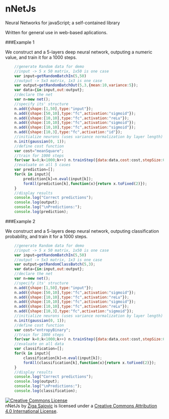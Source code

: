 # nNetJs
Neural Networks for javaScript; a self-contained library

Written for general use in web-based aplications.

###Example 1

We construct and a 5-layers deep neural network, outputing a numeric value, and train it for a 1000 steps.

```javascript
    //generate Random data for demo
    //input -> 5 x 50 matrix, 1x50 is one case
    var input=getRandomBatchIn(5,50)
    //output -> 5x3 matrix, 1x3 is one case
    var output=getRandomBatchOut(5,3,{mean:10,variance:5});
    var data={in:input,out:output};
    //declare the net
    var n=new net();
    //specify its' structure
    n.add({shape:[1,50],type:"input"});
    n.add({shape:[50,10],type:"fc",activation:"sigmoid"});
    n.add({shape:[10,10],type:"fc",activation:"reLu"});
    n.add({shape:[10,10],type:"fc",activation:"sigmoid"});
    n.add({shape:[10,10],type:"fc",activation:"sigmoid"});
    n.add({shape:[10,3],type:"fc",activation:"id"});
    //initialize neurons (uses variance normalization by layer length)
    n.init(gaussian(0, 1));
    //define cost function
    var cost="meanSquare";
    //train for 1000 steps
    for(var k=0;k<1000;k++) n.trainStep({data:data,cost:cost,stepSize:0.1});
    //evaluate on all 5 cases
    var prediction=[];
    for(k in input){
        prediction[k]=n.eval(input[k]);
        forAll(prediction[k],function(x){return x.toFixed(2)});
    }
    //display results
    console.log("Correct predictions");
    console.log(output);
    console.log("\nPredictions:");
    console.log(prediction);
```

###Example 2

We construct and a 5-layers deep neural network, outputing classification probability, and train it for a 1000 steps.

```javascript
    //generate Random data for demo
    //input -> 5 x 50 matrix, 1x50 is one case
    var input=getRandomBatchIn(5,50)
    //output -> 5x3 matrix, 1x3 is one case
    var output=getRandomClassBatch(5,3);
    var data={in:input,out:output};
    //declare the net
    var n=new net();
    //specify its' structure
    n.add({shape:[1,50],type:"input"});
    n.add({shape:[50,10],type:"fc",activation:"sigmoid"});
    n.add({shape:[10,10],type:"fc",activation:"reLu"});
    n.add({shape:[10,10],type:"fc",activation:"sigmoid"});
    n.add({shape:[10,10],type:"fc",activation:"reLu"});
    n.add({shape:[10,3],type:"fc",activation:"sigmoid"});
    //initialize neurons (uses variance normalization by layer length)
    n.init(gaussian(0, 1));
    //define cost function
    var cost="entropyBinary";
    //train for 1000 steps
    for(var k=0;k<1000;k++) n.trainStep({data:data,cost:cost,stepSize:0.1});
    //evaluate on all data
    var classification=[];
    for(k in input){
        classification[k]=n.eval(input[k]);
        forAll(classification[k],function(x){return x.toFixed(2)});
    }
    //display results
    console.log("Correct predictions");
    console.log(output);
    console.log("\nPredictions:");
    console.log(classification);
```

<a rel="license" href="http://creativecommons.org/licenses/by/4.0/"><img alt="Creative Commons License" style="border-width:0" src="https://i.creativecommons.org/l/by/4.0/88x31.png" /></a><br /><span xmlns:dct="http://purl.org/dc/terms/" property="dct:title">nNetJs</span> by <a xmlns:cc="http://creativecommons.org/ns#" href="https://si.linkedin.com/in/zigasajovic" property="cc:attributionName" rel="cc:attributionURL">Žiga Sajovic</a> is licensed under a <a rel="license" href="http://creativecommons.org/licenses/by/4.0/">Creative Commons Attribution 4.0 International License</a>.
